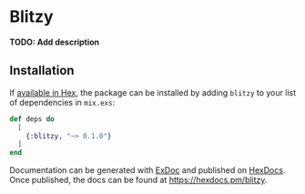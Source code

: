 # Blitzy

**TODO: Add description**

## Installation

If [available in Hex](https://hex.pm/docs/publish), the package can be installed
by adding `blitzy` to your list of dependencies in `mix.exs`:

```elixir
def deps do
  [
    {:blitzy, "~> 0.1.0"}
  ]
end
```

Documentation can be generated with [ExDoc](https://github.com/elixir-lang/ex_doc)
and published on [HexDocs](https://hexdocs.pm). Once published, the docs can
be found at <https://hexdocs.pm/blitzy>.

